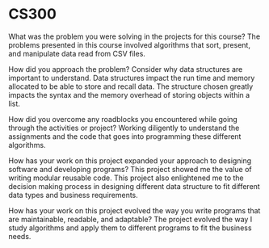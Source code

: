 # CS300
What was the problem you were solving in the projects for this course?
The problems presented in this course involved algorithms that sort, present, and manipulate data read from CSV files.

How did you approach the problem? Consider why data structures are important to understand.
Data structures impact the run time and memory allocated to be able to store and recall data. The structure chosen greatly impacts the syntax and the memory overhead of storing objects within a list.

How did you overcome any roadblocks you encountered while going through the activities or project?
Working diligently to understand the assignments and the code that goes into programming these different algorithms.

How has your work on this project expanded your approach to designing software and developing programs?
This project showed me the value of writing modular reusable code. This project also enlightened me to the decision making process in designing  different data structure to fit different data types and business requirements.

How has your work on this project evolved the way you write programs that are maintainable, readable, and adaptable?
The project evolved the way I study algorithms and apply them to different programs to fit the business needs.
